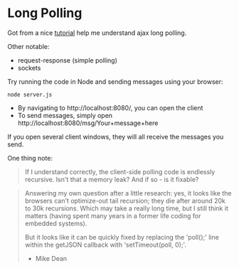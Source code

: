 # Long Polling

Got from a nice [tutorial](http://book.mixu.net/node/ch3.html) help me understand ajax long polling.

Other notable:

- request-response (simple polling)
- sockets

Try running the code in Node and sending messages using your browser:

`node server.js`

- By navigating to http://localhost:8080/, you can open the client
- To send messages, simply open http://localhost:8080/msg/Your+message+here

If you open several client windows, they will all receive the messages you
send.

One thing note:

> If I understand correctly, the client-side polling code is endlessly
> recursive. Isn't that a memory leak? And if so - is it fixable?

> Answering my own question after a little research: yes, it looks like the
> browsers can't optimize-out tail recursion; they die after around 20k to 30k
> recursions. Which may take a really long time, but I still think it matters
> (having spent many years in a former life coding for embedded systems).
>
> But it looks like it can be quickly fixed by replacing the 'poll();' line
> within the getJSON callback with 'setTimeout(poll, 0);'.
> - Mike Dean